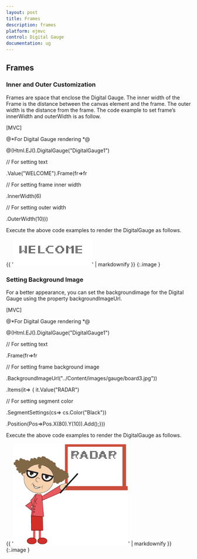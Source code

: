 ```yaml
---
layout: post
title: Frames
description: frames
platform: ejmvc
control: Digital Gauge
documentation: ug
---
```


## Frames

### Inner and Outer Customization

Frames are space that enclose the Digital Gauge. The inner width of the Frame is the distance between the canvas element and the frame. The outer width is the distance from the frame. The code example to set frame’s innerWidth and outerWidth is as follow.

[MVC]

@*For Digital Gauge rendering *@



@(Html.EJ().DigitalGauge("DigitalGauge1")

// For setting text

.Value("WELCOME").Frame(fr=>fr

// For setting frame inner width

.InnerWidth(6)

// For setting outer width

.OuterWidth(10)))

Execute the above code examples to render the DigitalGauge as follows.



{{ '![](Frames_images/Frames_img1.png)' | markdownify }}
{:.image }






### Setting Background Image

For a better appearance, you can set the backgroundimage for the Digital Gauge using the property backgroundImageUrl. 



[MVC]

@*For Digital Gauge rendering *@

@(Html.EJ().DigitalGauge("DigitalGauge1")

// For setting text

.Frame(fr=>fr

// For setting frame background image

.BackgroundImageUrl("../Content/images/gauge/board3.jpg"))

.Items(it=> { it.Value("RADAR")

// For setting segment color

.SegmentSettings(cs=> cs.Color("Black"))

.Position(Pos=>Pos.X(80).Y(10)).Add();}))



Execute the above code examples to render the DigitalGauge as follows.





{{ '![](Frames_images/Frames_img2.png)' | markdownify }}
{:.image }






